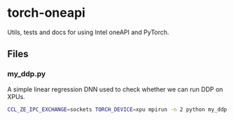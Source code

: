 # torch-oneapi

Utils, tests and docs for using Intel oneAPI and PyTorch.

## Files

### my_ddp.py

A simple linear regression DNN used to check whether we can run DDP on XPUs.

```bash
CCL_ZE_IPC_EXCHANGE=sockets TORCH_DEVICE=xpu mpirun -n 2 python my_ddp.py
```
